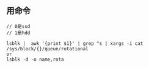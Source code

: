 
## 用命令

    // 0是ssd
    // 1是hdd

    lsblk |  awk '{print $1}' | grep ^s | xargs -i cat /sys/block/{}/queue/rotational
    or
    lsblk -d -o name,rota
